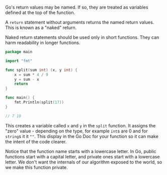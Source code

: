 
Go's return values may be named. If so, they are treated as variables defined at the top of the function.

A `return` statement without arguments returns the named return values. This is known as a "naked" return.

Naked return statements should be used only in short functions. They can harm readability in longer functions.

```go
package main

import "fmt"

func split(sum int) (x, y int) {
	x = sum * 4 / 9
	y = sum - x
	return
}

func main() {
	fmt.Println(split(17))
}

// 7 10
```
This creates a variable called `x` and `y` in the `split` function. It assigns the "zero" value - depending on the type, for example `int`s are 0 and for `string`s it it `""`.
This display in the Go Doc for your function so it can make the intent of the code clearer.

Notice that the function name starts with a lowercase letter. In Go, public functions start with a capital letter, and private ones start with a lowercase letter. We don't want the internals of our algorithm exposed to the world, so we make this function private.
